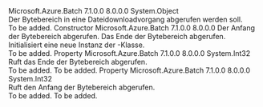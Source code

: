 <Type Name="GetFileRequestByteRange" FullName="Microsoft.Azure.Batch.GetFileRequestByteRange">
  <TypeSignature Language="C#" Value="public class GetFileRequestByteRange" />
  <TypeSignature Language="ILAsm" Value=".class public auto ansi beforefieldinit GetFileRequestByteRange extends System.Object" />
  <TypeSignature Language="DocId" Value="T:Microsoft.Azure.Batch.GetFileRequestByteRange" />
  <TypeSignature Language="VB.NET" Value="Public Class GetFileRequestByteRange" />
  <TypeSignature Language="F#" Value="type GetFileRequestByteRange = class" />
  <AssemblyInfo>
    <AssemblyName>Microsoft.Azure.Batch</AssemblyName>
    <AssemblyVersion>7.1.0.0</AssemblyVersion>
    <AssemblyVersion>8.0.0.0</AssemblyVersion>
  </AssemblyInfo>
  <Base>
    <BaseTypeName>System.Object</BaseTypeName>
  </Base>
  <Interfaces />
  <Docs>
    <summary>
            Der Bytebereich in eine Dateidownloadvorgang abgerufen werden soll.
            </summary>
    <remarks>To be added.</remarks>
  </Docs>
  <Members>
    <Member MemberName=".ctor">
      <MemberSignature Language="C#" Value="public GetFileRequestByteRange (int startRange, int endRange);" />
      <MemberSignature Language="ILAsm" Value=".method public hidebysig specialname rtspecialname instance void .ctor(int32 startRange, int32 endRange) cil managed" />
      <MemberSignature Language="DocId" Value="M:Microsoft.Azure.Batch.GetFileRequestByteRange.#ctor(System.Int32,System.Int32)" />
      <MemberSignature Language="VB.NET" Value="Public Sub New (startRange As Integer, endRange As Integer)" />
      <MemberSignature Language="F#" Value="new Microsoft.Azure.Batch.GetFileRequestByteRange : int * int -&gt; Microsoft.Azure.Batch.GetFileRequestByteRange" Usage="new Microsoft.Azure.Batch.GetFileRequestByteRange (startRange, endRange)" />
      <MemberType>Constructor</MemberType>
      <AssemblyInfo>
        <AssemblyName>Microsoft.Azure.Batch</AssemblyName>
        <AssemblyVersion>7.1.0.0</AssemblyVersion>
        <AssemblyVersion>8.0.0.0</AssemblyVersion>
      </AssemblyInfo>
      <Parameters>
        <Parameter Name="startRange" Type="System.Int32" />
        <Parameter Name="endRange" Type="System.Int32" />
      </Parameters>
      <Docs>
        <param name="startRange">Der Anfang der Bytebereich abgerufen.</param>
        <param name="endRange">Das Ende der Bytebereich abgerufen.</param>
        <summary>
            Initialisiert eine neue Instanz der <see cref="T:Microsoft.Azure.Batch.GetFileRequestByteRange" />-Klasse.
            </summary>
        <remarks>To be added.</remarks>
      </Docs>
    </Member>
    <Member MemberName="EndRange">
      <MemberSignature Language="C#" Value="public int EndRange { get; }" />
      <MemberSignature Language="ILAsm" Value=".property instance int32 EndRange" />
      <MemberSignature Language="DocId" Value="P:Microsoft.Azure.Batch.GetFileRequestByteRange.EndRange" />
      <MemberSignature Language="VB.NET" Value="Public ReadOnly Property EndRange As Integer" />
      <MemberSignature Language="F#" Value="member this.EndRange : int" Usage="Microsoft.Azure.Batch.GetFileRequestByteRange.EndRange" />
      <MemberType>Property</MemberType>
      <AssemblyInfo>
        <AssemblyName>Microsoft.Azure.Batch</AssemblyName>
        <AssemblyVersion>7.1.0.0</AssemblyVersion>
        <AssemblyVersion>8.0.0.0</AssemblyVersion>
      </AssemblyInfo>
      <ReturnValue>
        <ReturnType>System.Int32</ReturnType>
      </ReturnValue>
      <Docs>
        <summary>
            Ruft das Ende der Bytebereich abgerufen.
            </summary>
        <value>To be added.</value>
        <remarks>To be added.</remarks>
      </Docs>
    </Member>
    <Member MemberName="StartRange">
      <MemberSignature Language="C#" Value="public int StartRange { get; }" />
      <MemberSignature Language="ILAsm" Value=".property instance int32 StartRange" />
      <MemberSignature Language="DocId" Value="P:Microsoft.Azure.Batch.GetFileRequestByteRange.StartRange" />
      <MemberSignature Language="VB.NET" Value="Public ReadOnly Property StartRange As Integer" />
      <MemberSignature Language="F#" Value="member this.StartRange : int" Usage="Microsoft.Azure.Batch.GetFileRequestByteRange.StartRange" />
      <MemberType>Property</MemberType>
      <AssemblyInfo>
        <AssemblyName>Microsoft.Azure.Batch</AssemblyName>
        <AssemblyVersion>7.1.0.0</AssemblyVersion>
        <AssemblyVersion>8.0.0.0</AssemblyVersion>
      </AssemblyInfo>
      <ReturnValue>
        <ReturnType>System.Int32</ReturnType>
      </ReturnValue>
      <Docs>
        <summary>
            Ruft den Anfang der Bytebereich abgerufen.
            </summary>
        <value>To be added.</value>
        <remarks>To be added.</remarks>
      </Docs>
    </Member>
  </Members>
</Type>